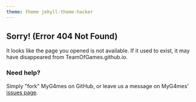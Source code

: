 ```yaml
---
theme: theme jekyll-theme-hacker
---
```

## Sorry! (Error 404 Not Found)

It looks like the page you opened is not available. If it used to exist, it may have disappeared from TeamOfGames.github.io.

### Need help?

Simply "fork" MyG4mes on GitHub, or leave us a message on MyG4mes' [issues page](https://github.com/Team-of-games/MyG4mes/issues).
